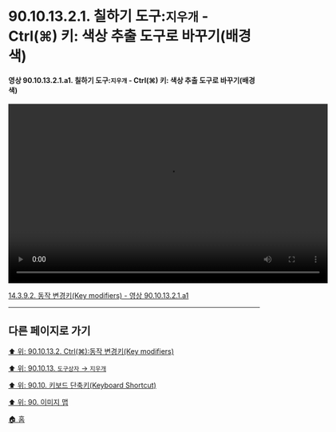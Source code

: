 # 90.10.13.2.1. 칠하기 도구:`지우개` - Ctrl(⌘) 키: 색상 추출 도구로 바꾸기(배경색)

<a id="90-10-13-02-01-a1"></a>

#### 영상 90.10.13.2.1.a1. 칠하기 도구:`지우개` - Ctrl(⌘) 키: 색상 추출 도구로 바꾸기(배경색)
<video controls="controls" width="640" height="360" src="https://github.com/wonder13662/gimp/assets/15767104/b66b1814-5327-49a3-a09f-d97e2933cee7"></video>

[14.3.9.2. 동작 변경키(Key modifiers) - 영상 90.10.13.2.1.a1](./14-03-09-02-key_modifiers.md#90-10-13-02-01-a1)

***

## 다른 페이지로 가기

[⬆️ 위: 90.10.13.2. Ctrl(⌘):동작 변경키(Key modifiers)](./90-10-13-02-00-key_modifier-ctrl.md)

[⬆️ 위: 90.10.13. `도구상자` → `지우개`](./90-10-13-00-tool_box-eraser.md)

[⬆️ 위: 90.10. 키보드 단축키(Keyboard Shortcut)](./90-10-00-keyboard_shortcut.md)

[⬆️ 위: 90. 이미지 맵](./90-00-image-map.md)

[🏠 홈](./00-home.md)